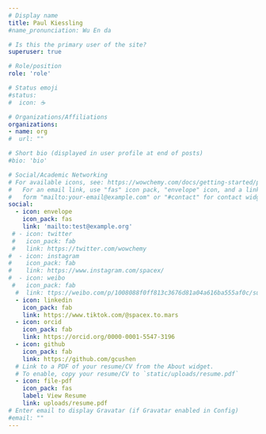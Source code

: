 ```yaml
---
# Display name
title: Paul Kiessling
#name_pronunciation: Wu En da

# Is this the primary user of the site?
superuser: true

# Role/position
role: 'role'

# Status emoji
#status:
#  icon: ☕️

# Organizations/Affiliations
organizations:
- name: org
#  url: ""

# Short bio (displayed in user profile at end of posts)
#bio: 'bio'

# Social/Academic Networking
# For available icons, see: https://wowchemy.com/docs/getting-started/page-builder/#icons
#   For an email link, use "fas" icon pack, "envelope" icon, and a link in the
#   form "mailto:your-email@example.com" or "#contact" for contact widget.
social:
  - icon: envelope
    icon_pack: fas
    link: 'mailto:test@example.org'
 # - icon: twitter
 #   icon_pack: fab
 #   link: https://twitter.com/wowchemy
#  - icon: instagram
#    icon_pack: fab
#    link: https://www.instagram.com/spacex/
#  - icon: weibo
 #   icon_pack: fab
  #  link: ttps://weibo.com/p/1008088f0ff813c3676d81a04a616ba555af0c/super_index
  - icon: linkedin
    icon_pack: fab
    link: https://www.tiktok.com/@spacex.to.mars
  - icon: orcid
    icon_pack: fab
    link: https://orcid.org/0000-0001-5547-3196
  - icon: github
    icon_pack: fab
    link: https://github.com/gcushen
  # Link to a PDF of your resume/CV from the About widget.
  # To enable, copy your resume/CV to `static/uploads/resume.pdf`
  - icon: file-pdf
    icon_pack: fas
    label: View Resume
    link: uploads/resume.pdf
# Enter email to display Gravatar (if Gravatar enabled in Config)
#email: ""
---
```

